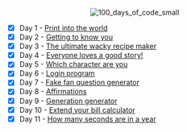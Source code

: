 <div align="center"> 
  
  ![100_days_of_code_small](https://github.com/user-attachments/assets/f11fb7a0-0104-4b72-a35c-917dd4d169b7)

</div>

- [x] Day 1 - [Print into the world](/Day%201%20-%20Print%20into%20the%20world/project_1.py)
- [x] Day 2 - [Getting to know you](/Day%202%20-%20Getting%20to%20know%20you/project_2.py)
- [x] Day 3 - [The ultimate wacky recipe maker](/Day%203%20-%20The%20ultimate%20wacky%20recipe%20maker/project_3.py)
- [x] Day 4 - [Everyone loves a good story!](/Day%204%20-%20Everyone%20loves%20a%20good%20story!/project_4.py)
- [x] Day 5 - [Which character are you](/Day%205%20-%20Which%20character%20are%20you/project_5.py)
- [x] Day 6 - [Login program](/Day%206%20-%20Login%20program/project_6.py)
- [x] Day 7 - [Fake fan question generator](/Day%207%20-%20Fake%20fan%20question%20generator/project_7.py)
- [x] Day 8 - [Affirmations](/Day%208%20-%20Affirmations/project_8.py)
- [x] Day 9 - [Generation generator](/Day%209%20-%20Generation%20generator/project_9.py)
- [x] Day 10 - [Extend your bill calculator](/Day%2010%20-%20Extend%20your%20bill%20calculator/project_10.py)
- [x] Day 11 - [How many seconds are in a year](/Day%2011%20-%20How%20many%20seconds%20are%20in%20a%20year/project_11.py)

